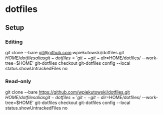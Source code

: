 # dotfiles

## Setup

### Editing

git clone --bare git@github.com:wpiekutowski/dotfiles.git $HOME/dotfiles
alias git-dotfiles='git --git-dir=$HOME/dotfiles/ --work-tree=$HOME'
git-dotfiles checkout
git-dotfiles config --local status.showUntrackedFiles no

### Read-only

git clone --bare https://github.com/wpiekutowski/dotfiles.git $HOME/dotfiles
alias git-dotfiles='git --git-dir=$HOME/dotfiles/ --work-tree=$HOME'
git-dotfiles checkout
git-dotfiles config --local status.showUntrackedFiles no

